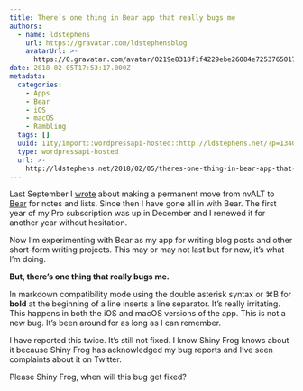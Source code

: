 ```yaml
---
title: There’s one thing in Bear app that really bugs me
authors:
  - name: ldstephens
    url: https://gravatar.com/ldstephensblog
    avatarUrl: >-
      https://0.gravatar.com/avatar/0219e8318f1f4229ebe26084e7253765017f43ca0c631be37dc6d0b8ad6e40a4?s=96&d=identicon&r=G
date: 2018-02-05T17:53:17.000Z
metadata:
  categories:
    - Apps
    - Bear
    - iOS
    - macOS
    - Rambling
  tags: []
  uuid: 11ty/import::wordpressapi-hosted::http://ldstephens.net/?p=1340
  type: wordpressapi-hosted
  url: >-
    http://ldstephens.net/2018/02/05/theres-one-thing-in-bear-app-that-really-bugs-me/
---
```

Last September I [wrote](https://ldstephens.net/2017/09/19/on-its-last-legs/) about making a permanent move from nvALT to [Bear](https://geo.itunes.apple.com/us/app/bear-beautiful-writing-app/id1091189122?mt=12&at=1000lude) for notes and lists. Since then I have gone all in with Bear. The first year of my Pro subscription was up in December and I renewed it for another year without hesitation.

Now I’m experimenting with Bear as my app for writing blog posts and other short-form writing projects. This may or may not last but for now, it’s what I’m doing.

**But, there’s one thing that really bugs me.**

In markdown compatibility mode using the double asterisk syntax or ⌘B for **bold** at the beginning of a line inserts a line separator. It’s really irritating. This happens in both the iOS and macOS versions of the app. This is not a new bug. It’s been around for as long as I can remember.

I have reported this twice. It’s still not fixed. I know Shiny Frog knows about it because Shiny Frog has acknowledged my bug reports and I’ve seen complaints about it on Twitter.

Please Shiny Frog, when will this bug get fixed?